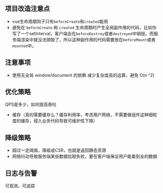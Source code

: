 ## 项目改造注意点
- vue生命周期钩子只有`beforeCreate`和`created`能用
- 避免在 `beforeCreate` 和 `created` 生命周期时产生全局副作用的代码，比如你写了一个setInterval，客户端会在`beforeDestroy`或者`destroyed`中销毁，而服务端渲染中就没法销毁了，所以这种副作用的代码需要放在`beforeMount`或者`mounted`中。

## 注意事项
- 使用无全局 window/document 的依赖
减少复杂度高的运算，避免 O(n ^2)

## 优化策略
QPS是多少，如何提高吞吐
- 缓存（真的需要缓存么？缓存利用率，考虑用户网络，不需要做组件这种细粒度的缓存，侵入业务代码导致可维护性下降）

## 降级策略
- 超过一定阈值，降级成CSR，也就是返回静态资源
- 网络抖动导致服务端某些数据拉取失败，要在客户端保证用户能看到全的数据

## 日志与告警
可观测，可追踪